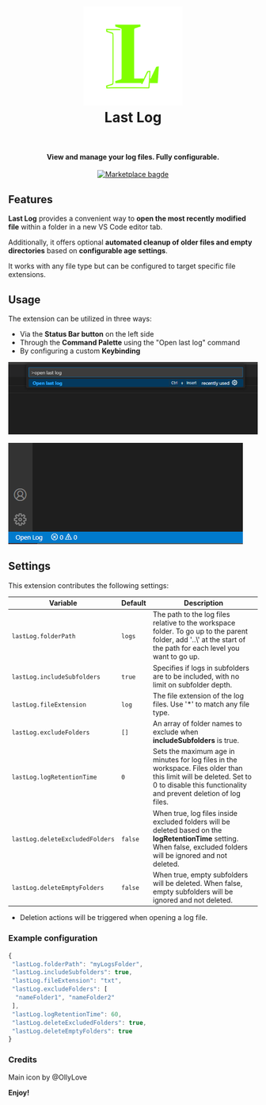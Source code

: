 <div style="max-width: 1280px">

<h1 align="center">
 <br>
 <img src="https://github.com/ai-autocoder/vscode-last-log/blob/main/resources/logo.png?raw=true" width="200" alt="Logo">
 <br>
 Last Log
 <br>
 <br>
</h1>

<h4 align="center">View and manage your log files. Fully configurable.</h4>

<p align="center">
 <a href="https://marketplace.visualstudio.com/items?itemName=FrancescoAnzalone.vscode-last-log">
 <img src="https://vsmarketplacebadges.dev/version/FrancescoAnzalone.vscode-last-log.png?label=Last%20Log" alt="Marketplace bagde"></a>
</p>

## Features

**Last Log** provides a convenient way to **open the most recently modified file** within a folder in a new VS Code editor tab.

Additionally, it offers optional **automated cleanup of older files and empty directories** based on **configurable age settings**.

It works with any file type but can be configured to target specific file extensions.

## Usage

The extension can be utilized in three ways:

- Via the **Status Bar button** on the left side
- Through the **Command Palette** using the "Open last log" command
- By configuring a custom **Keybinding**

![command](resources/command-line.png)

![status bar](resources/status-bar.png)

## Settings

This extension contributes the following settings:

| Variable                        | Default | Description                                                                                                                                                                            |
| ------------------------------- | ------- | -------------------------------------------------------------------------------------------------------------------------------------------------------------------------------------- |
| `lastLog.folderPath`            | `logs`  | The path to the log files relative to the workspace folder. To go up to the parent folder, add '..\\' at the start of the path for each level you want to go up.                       |
| `lastLog.includeSubfolders`     | `true`  | Specifies if logs in subfolders are to be included, with no limit on subfolder depth.                                                                                                  |
| `lastLog.fileExtension`         | `log`   | The file extension of the log files. Use '*' to match any file type.                                                                                                                   |
| `lastLog.excludeFolders`        | `[]`    | An array of folder names to exclude when __includeSubfolders__ is true.                                                                                                                |
| `lastLog.logRetentionTime`      | `0`     | Sets the maximum age in minutes for log files in the workspace. Files older than this limit will be deleted. Set to 0 to disable this functionality and prevent deletion of log files. |
| `lastLog.deleteExcludedFolders` | `false` | When true, log files inside excluded folders will be deleted based on the __logRetentionTime__ setting. When false, excluded folders will be ignored and not deleted.                  |
| `lastLog.deleteEmptyFolders`    | `false` | When true, empty subfolders will be deleted. When false, empty subfolders will be ignored and not deleted.                                                                             |

* Deletion actions will be triggered when opening a log file.

### Example configuration

```js
{
 "lastLog.folderPath": "myLogsFolder",
 "lastLog.includeSubfolders": true,
 "lastLog.fileExtension": "txt",
 "lastLog.excludeFolders": [
  "nameFolder1", "nameFolder2"
 ],
 "lastLog.logRetentionTime": 60,
 "lastLog.deleteExcludedFolders": true,
 "lastLog.deleteEmptyFolders": true
}
```

### Credits

Main icon by @OllyLove

**Enjoy!**

</div>
